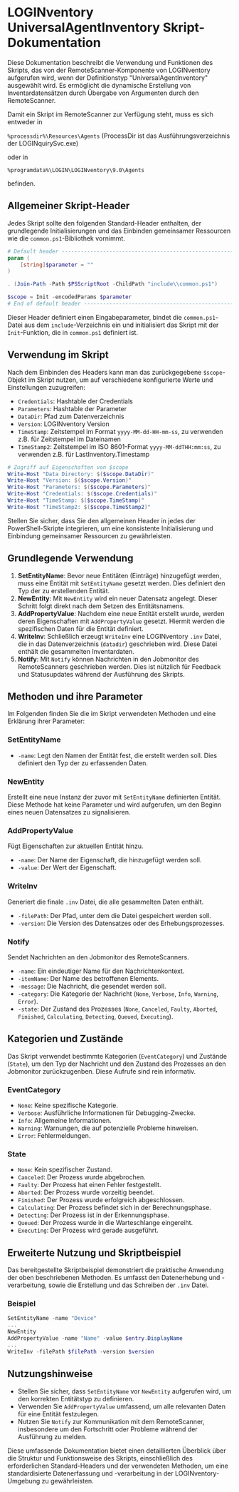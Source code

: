 # LOGINventory UniversalAgentInventory Skript-Dokumentation

Diese Dokumentation beschreibt die Verwendung und Funktionen des Skripts, das von der RemoteScanner-Komponente von LOGINventory aufgerufen wird, wenn der Definitionstyp "UniversalAgentInventory" ausgewählt wird. Es ermöglicht die dynamische Erstellung von Inventardatensätzen durch Übergabe von Argumenten durch den RemoteScanner.

Damit ein Skript im RemoteScanner zur Verfügung steht, muss es sich entweder in 

`%processdir%\Resources\Agents` (ProcessDir ist das Ausführungsverzeichnis der LOGINquirySvc.exe)

oder in 

`%programdata%\LOGIN\LOGINventory\9.0\Agents`

befinden.

## Allgemeiner Skript-Header
Jedes Skript sollte den folgenden Standard-Header enthalten, der grundlegende Initialisierungen und das Einbinden gemeinsamer Ressourcen wie die `common.ps1`-Bibliothek vornimmt.

```powershell
# Default header ----------------------------------------------------------------------
param (
    [string]$parameter = ""
)

. (Join-Path -Path $PSScriptRoot -ChildPath "include\\common.ps1")

$scope = Init -encodedParams $parameter
# End of default header ----------------------------------------------------------------------
```

Dieser Header definiert einen Eingabeparameter, bindet die `common.ps1`-Datei aus dem `include`-Verzeichnis ein und initialisiert das Skript mit der `Init`-Funktion, die in `common.ps1` definiert ist.

## Verwendung im Skript

Nach dem Einbinden des Headers kann man das zurückgegebene `$scope`-Objekt im Skript nutzen, um auf verschiedene konfigurierte Werte und Einstellungen zuzugreifen:

- `Credentials`: Hashtable der Credentials
- `Parameters`: Hashtable der Parameter
- `DataDir`: Pfad zum Datenverzeichnis
- `Version`: LOGINventory Version
- `TimeStamp`: Zeitstempel im Format `yyyy-MM-dd-HH-mm-ss`, zu verwenden z.B. für Zeitstempel im Dateinamen
- `TimeStamp2`: Zeitstempel im ISO 8601-Format `yyyy-MM-ddTHH:mm:ss`, zu verwenden z.B. für LastInventory.Timestamp


```powershell
# Zugriff auf Eigenschaften von $scope
Write-Host "Data Directory: $($scope.DataDir)"
Write-Host "Version: $($scope.Version)"
Write-Host "Parameters: $($scope.Parameters)"
Write-Host "Credentials: $($scope.Credentials)"
Write-Host "TimeStamp: $($scope.TimeStamp)"
Write-Host "TimeStamp2: $($scope.TimeStamp2)"
```

Stellen Sie sicher, dass Sie den allgemeinen Header in jedes der PowerShell-Skripte integrieren, um eine konsistente Initialisierung und Einbindung gemeinsamer Ressourcen zu gewährleisten.

## Grundlegende Verwendung

1. **SetEntityName**: Bevor neue Entitäten (Einträge) hinzugefügt werden, muss eine Entität mit `SetEntityName` gesetzt werden. Dies definiert den Typ der zu erstellenden Entität.
2. **NewEntity**: Mit `NewEntity` wird ein neuer Datensatz angelegt. Dieser Schritt folgt direkt nach dem Setzen des Entitätsnamens.
3. **AddPropertyValue**: Nachdem eine neue Entität erstellt wurde, werden deren Eigenschaften mit `AddPropertyValue` gesetzt. Hiermit werden die spezifischen Daten für die Entität definiert.
4. **WriteInv**: Schließlich erzeugt `WriteInv` eine LOGINventory `.inv` Datei, die in das Datenverzeichnis (`datadir`) geschrieben wird. Diese Datei enthält die gesammelten Inventardaten.
5. **Notify**: Mit `Notify` können Nachrichten in den Jobmonitor des RemoteScanners geschrieben werden. Dies ist nützlich für Feedback und Statusupdates während der Ausführung des Skripts.

## Methoden und ihre Parameter

Im Folgenden finden Sie die im Skript verwendeten Methoden und eine Erklärung ihrer Parameter:

### SetEntityName

- `-name`: Legt den Namen der Entität fest, die erstellt werden soll. Dies definiert den Typ der zu erfassenden Daten.

### NewEntity

Erstellt eine neue Instanz der zuvor mit `SetEntityName` definierten Entität. Diese Methode hat keine Parameter und wird aufgerufen, um den Beginn eines neuen Datensatzes zu signalisieren.

### AddPropertyValue

Fügt Eigenschaften zur aktuellen Entität hinzu.

- `-name`: Der Name der Eigenschaft, die hinzugefügt werden soll.
- `-value`: Der Wert der Eigenschaft.

### WriteInv

Generiert die finale `.inv` Datei, die alle gesammelten Daten enthält.

- `-filePath`: Der Pfad, unter dem die Datei gespeichert werden soll.
- `-version`: Die Version des Datensatzes oder des Erhebungsprozesses.

### Notify

Sendet Nachrichten an den Jobmonitor des RemoteScanners.

- `-name`: Ein eindeutiger Name für den Nachrichtenkontext.
- `-itemName`: Der Name des betroffenen Elements.
- `-message`: Die Nachricht, die gesendet werden soll.
- `-category`: Die Kategorie der Nachricht (`None`, `Verbose`, `Info`, `Warning`, `Error`).
- `-state`: Der Zustand des Prozesses (`None`, `Canceled`, `Faulty`, `Aborted`, `Finished`, `Calculating`, `Detecting`, `Queued`, `Executing`).


## Kategorien und Zustände

Das Skript verwendet bestimmte Kategorien (`EventCategory`) und Zustände (`State`), um den Typ der Nachricht und den Zustand des Prozesses an den Jobmonitor zurückzugenben. Diese Aufrufe sind rein informativ.

### EventCategory

- `None`: Keine spezifische Kategorie.
- `Verbose`: Ausführliche Informationen für Debugging-Zwecke.
- `Info`: Allgemeine Informationen.
- `Warning`: Warnungen, die auf potenzielle Probleme hinweisen.
- `Error`: Fehlermeldungen.

### State

- `None`: Kein spezifischer Zustand.
- `Canceled`: Der Prozess wurde abgebrochen.
- `Faulty`: Der Prozess hat einen Fehler festgestellt.
- `Aborted`: Der Prozess wurde vorzeitig beendet.
- `Finished`: Der Prozess wurde erfolgreich abgeschlossen.
- `Calculating`: Der Prozess befindet sich in der Berechnungsphase.
- `Detecting`: Der Prozess ist in der Erkennungsphase.
- `Queued`: Der Prozess wurde in die Warteschlange eingereiht.
- `Executing`: Der Prozess wird gerade ausgeführt.

## Erweiterte Nutzung und Skriptbeispiel

Das bereitgestellte Skriptbeispiel demonstriert die praktische Anwendung der oben beschriebenen Methoden. Es umfasst den Datenerhebung und -verarbeitung, sowie die Erstellung und das Schreiben der `.inv` Datei.

### Beispiel

```powershell
SetEntityName -name "Device"
...
NewEntity
AddPropertyValue -name "Name" -value $entry.DisplayName
...
WriteInv -filePath $filePath -version $version
```

## Nutzungshinweise

- Stellen Sie sicher, dass `SetEntityName` vor `NewEntity` aufgerufen wird, um den korrekten Entitätstyp zu definieren.
- Verwenden Sie `AddPropertyValue` umfassend, um alle relevanten Daten für eine Entität festzulegen.
- Nutzen Sie `Notify` zur Kommunikation mit dem RemoteScanner, insbesondere um den Fortschritt oder Probleme während der Ausführung zu melden.

Diese umfassende Dokumentation bietet einen detaillierten Überblick über die Struktur und Funktionsweise des Skripts, einschließlich des erforderlichen Standard-Headers und der verwendeten Methoden, um eine standardisierte Datenerfassung und -verarbeitung in der LOGINventory-Umgebung zu gewährleisten.
